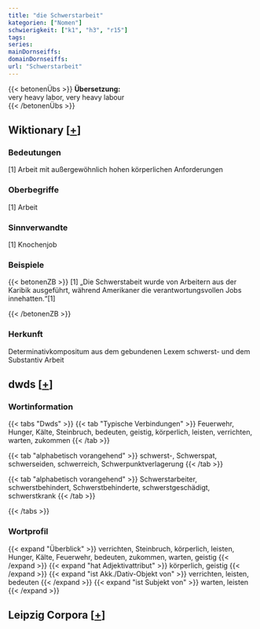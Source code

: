 ```yaml
---
title: "die Schwerstarbeit"
kategorien: ["Nomen"]
schwierigkeit: ["k1", "h3", "r15"]
tags:
series:
mainDornseiffs:
domainDornseiffs:
url: "Schwerstarbeit"
---
```


{{< betonenÜbs >}}
**Übersetzung:**  
very heavy labor, very heavy labour  
{{< /betonenÜbs >}}

## Wiktionary [[+](https://de.wiktionary.org/wiki/Schwerstarbeit)]

### Bedeutungen
[1] Arbeit mit außergewöhnlich hohen körperlichen Anforderungen  

### Oberbegriffe
[1] Arbeit  

### Sinnverwandte
[1] Knochenjob  

### Beispiele
{{< betonenZB >}}
[1] „Die Schwerstabeit wurde von Arbeitern aus der Karibik ausgeführt, während Amerikaner die verantwortungsvollen Jobs innehatten.“[1]  

{{< /betonenZB >}}
### Herkunft
Determinativkompositum aus dem gebundenen Lexem schwerst- und dem Substantiv Arbeit  



## dwds [[+](https://www.dwds.de/wb/Schwerstarbeit)]

### Wortinformation
{{< tabs "Dwds" >}}
{{< tab "Typische Verbindungen" >}}
Feuerwehr, Hunger, Kälte, Steinbruch, bedeuten, geistig, körperlich, leisten, verrichten, warten, zukommen
{{< /tab >}}

{{< tab "alphabetisch vorangehend" >}}
schwerst-, Schwerspat, schwerseiden, schwerreich, Schwerpunktverlagerung
{{< /tab >}}

{{< tab "alphabetisch vorangehend" >}}
Schwerstarbeiter, schwerstbehindert, Schwerstbehinderte, schwerstgeschädigt, schwerstkrank
{{< /tab >}}

{{< /tabs >}}

### Wortprofil
{{< expand "Überblick" >}} verrichten, Steinbruch, körperlich, leisten, Hunger, Kälte, Feuerwehr, bedeuten, zukommen, warten, geistig {{< /expand >}}
{{< expand "hat Adjektivattribut" >}} körperlich, geistig {{< /expand >}}
{{< expand "ist Akk./Dativ-Objekt von" >}} verrichten, leisten, bedeuten {{< /expand >}}
{{< expand "ist Subjekt von" >}} warten, leisten {{< /expand >}}

## Leipzig Corpora [[+](https://corpora.uni-leipzig.de/en/res?word=Schwerstarbeit&corpusId=deu_newscrawl-public_2018)]

